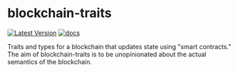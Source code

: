 # blockchain-traits

[![Latest Version](https://img.shields.io/crates/v/blockchain-traits.svg)](https://crates.io/crates/blockchain-traits)
[![docs](https://docs.rs/blockchain-traits/badge.svg)](https://docs.rs/blockchain-traits)

Traits and types for a blockchain that updates state using "smart contracts."
The aim of blockchain-traits is to be unopinionated about the actual semantics of the blockchain.
